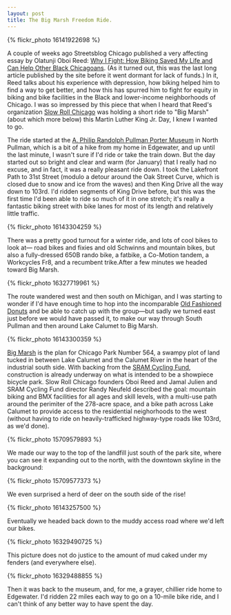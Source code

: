 ```yaml
---
layout: post
title: The Big Marsh Freedom Ride.
---
```


{% flickr_photo 16141922698 %}

A couple of weeks ago Streetsblog Chicago published a very affecting essay by Olatunji Oboi Reed: <a href="http://chi.streetsblog.org/2015/01/07/why-i-fight-how-biking-saved-my-life-and-can-benefit-other-black-chicagoans/">Why I Fight: How Biking Saved My Life and Can Help Other Black Chicagoans</a>. (As it turned out, this was the last long article published by the site before it went dormant for lack of funds.) In it, Reed talks about his experience with depression, how biking helped him to find a way to get better, and how this has spurred him to fight for equity in biking and bike facilities in the Black and lower-income neighborhoods of Chicago. I was so impressed by this piece that when I heard that Reed's organization <a href="http://slowrollchicago.org/">Slow Roll Chicago</a> was holding a short ride to "Big Marsh" (about which more below) this Martin Luther King Jr. Day, I knew I wanted to go.

The ride started at the <a href="http://www.aphiliprandolphmuseum.com/">A. Philip Randolph Pullman Porter Museum</a> in North Pullman, which is a bit of a hike from my home in Edgewater, and up until the last minute, I wasn't sure if I'd ride or take the train down. But the day started out so bright and clear and warm (for January) that I really had no excuse, and in fact, it was a really pleasant ride down. I took the Lakefront Path to 31st Street (modulo a detour around the Oak Street Curve, which is closed due to snow and ice from the waves) and then King Drive all the way down to 103rd. I'd ridden segments of King Drive before, but this was the first time I'd been able to ride so much of it in one stretch; it's really a fantastic biking street with bike lanes for most of its length and relatively little traffic.

{% flickr_photo 16143304259 %}

There was a pretty good turnout for a winter ride, and lots of cool bikes to look at&mdash; road bikes and fixies and old Schwinns and mountain bikes, but also a fully-dressed 650B rando bike, a fatbike, a Co-Motion tandem, a Workcycles Fr8, and a recumbent trike.After a few minutes we headed toward Big Marsh.

{% flickr_photo 16327719961 %}

The route wandered west and then south on Michigan, and I was starting to wonder if I'd have enough time to hop into the incomparable <a href="http://chicago.seriouseats.com/2013/07/deep-fried-chicago-old-fashioned-donuts.html">Old Fashioned Donuts</a> and be able to catch up with the group&mdash;but sadly we turned east just before we would have passed it, to make our way through South Pullman and then around Lake Calumet to Big Marsh.

{% flickr_photo 16143300359 %}

<a href="http://bigmarshchicago.com/">Big Marsh</a> is the plan for Chicago Park Number 564, a swampy plot of land tucked in between Lake Calumet and the Calumet River in the heart of the industrial south side. With backing from the <a href="http://www.sramcyclingfund.com/">SRAM Cycling Fund</a>, construction is already underway on what is intended to be a showpiece bicycle park. Slow Roll Chicago founders Oboi Reed and Jamal Julien and SRAM Cycling Fund director Randy Neufeld described the goal: mountain biking and BMX facilities for all ages and skill levels, with a multi-use path around the perimiter of the 278-acre space, and a bike path across Lake Calumet to provide access to the residential neighorhoods to the west (without having to ride on heavily-trafficked highway-type roads like 103rd, as we'd done).

{% flickr_photo 15709579893 %}

We made our way to the top of the landfill just south of the park site, where you can see it expanding out to the north, with the downtown skyline in the background:

{% flickr_photo 15709577373 %}

We even surprised a herd of deer on the south side of the rise!

{% flickr_photo 16143257500 %}

Eventually we headed back down to the muddy access road where we'd left our bikes.

{% flickr_photo 16329490725 %}

This picture does not do justice to the amount of mud caked under my fenders (and everywhere else).

{% flickr_photo 16329488855 %}

Then it was back to the museum, and, for me, a grayer, chillier ride home to Edgewater. I'd ridden 22 miles each way to go on a 10-mile bike ride, and I can't think of any better way to have spent the day.